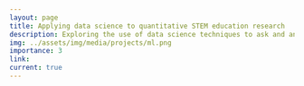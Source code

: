 ```yaml
---
layout: page
title: Applying data science to quantitative STEM education research
description: Exploring the use of data science techniques to ask and answer new questions about STEM education.
img: ../assets/img/media/projects/ml.png
importance: 3
link:
current: true
---
```



